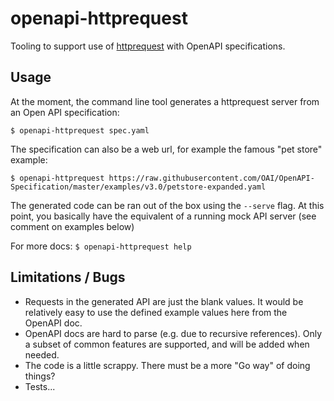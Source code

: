 # openapi-httprequest

Tooling to support use of [httprequest](https://github.com/go-httprequest/httprequest) with OpenAPI specifications.

## Usage

At the moment, the command line tool generates a httprequest server from an Open API specification:

`$ openapi-httprequest spec.yaml`

The specification can also be a web url, for example the famous "pet store" example:

`$ openapi-httprequest https://raw.githubusercontent.com/OAI/OpenAPI-Specification/master/examples/v3.0/petstore-expanded.yaml`

The generated code can be ran out of the box using the `--serve` flag. At this point, you basically have the equivalent of a running mock API server (see comment on examples below)

For more docs: `$ openapi-httprequest help`

## Limitations / Bugs

- Requests in the generated API are just the blank values. It would be relatively easy to use the defined example values here from the OpenAPI doc.
- OpenAPI docs are hard to parse (e.g. due to recursive references). Only a subset of common features are supported, and will be added when needed.
- The code is a little scrappy. There must be a more "Go way" of doing things?
- Tests...